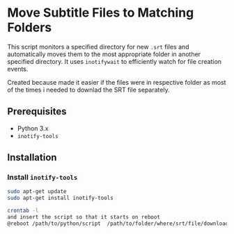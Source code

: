 # Move Subtitle Files to Matching Folders

This script monitors a specified directory for new `.srt` files and automatically moves them to the most appropriate folder in another specified directory. It uses `inotifywait` to efficiently watch for file creation events.

Created because made it easier if the files were in respective folder as most of the times i needed to downlad the SRT file separately.

## Prerequisites

- Python 3.x
- `inotify-tools`

## Installation

### Install `inotify-tools`

```bash
sudo apt-get update
sudo apt-get install inotify-tools

crontab -l
and insert the script so that it starts on reboot
@reboot /path/to/python/script  /path/to/folder/where/srt/file/downloaded /path/to/movies/folder

```
